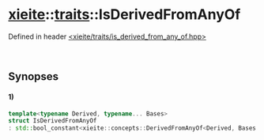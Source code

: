 # [xieite](../../xieite.md)\:\:[traits](../../traits.md)\:\:IsDerivedFromAnyOf
Defined in header [<xieite/traits/is_derived_from_any_of.hpp>](../../../include/xieite/traits/is_derived_from_any_of.hpp)

&nbsp;

## Synopses
#### 1)
```cpp
template<typename Derived, typename... Bases>
struct IsDerivedFromAnyOf
: std::bool_constant<xieite::concepts::DerivedFromAnyOf<Derived, Bases...>> {};
```
